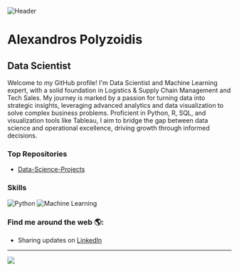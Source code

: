 ![Header](URL_TO_YOUR_IMAGE)

# Alexandros Polyzoidis
## Data Scientist

Welcome to my GitHub profile! I'm Data Scientist and Machine Learning expert, with a solid foundation in Logistics & Supply Chain Management and Tech Sales. My journey is marked by a passion for turning data into strategic insights, leveraging advanced analytics and data visualization to solve complex business problems. Proficient in Python, R, SQL, and visualization tools like Tableau, I aim to bridge the gap between data science and operational excellence, driving growth through informed decisions.

### Top Repositories

- [Data-Science-Projects]([https://github.com/AlexandrosPol/Data-Science-Projects])
### Skills

![Python](file:///C:/Users/apoly/Downloads/68747470733a2f2f696d672e736869656c64732e696f2f62616467652f507974686f6e2d4646443433423f7374796c653d666f722d7468652d6261646765266c6f676f3d707974686f6e266c6f676f436f6c6f723d626c7565.svg) ![Machine Learning](URL_TO_ML_BADGE)

### Find me around the web 🌎:
- Sharing updates on [LinkedIn]([YOUR_LINKEDIN_URL](https://www.linkedin.com/in/alexandrospolyzoidis/))

---
![](https://github-readme-stats.vercel.app/api?username=yourusername&show_icons=true)




<!--
**AlexandrosPol/AlexandrosPol** is a ✨ _special_ ✨ repository because its `README.md` (this file) appears on your GitHub profile.

Here are some ideas to get you started:

- 🔭 I’m currently working on ...
- 🌱 I’m currently learning ...
- 👯 I’m looking to collaborate on ...
- 🤔 I’m looking for help with ...
- 💬 Ask me about ...
- 📫 How to reach me: ...
- 😄 Pronouns: ...
- ⚡ Fun fact: ...
-->

